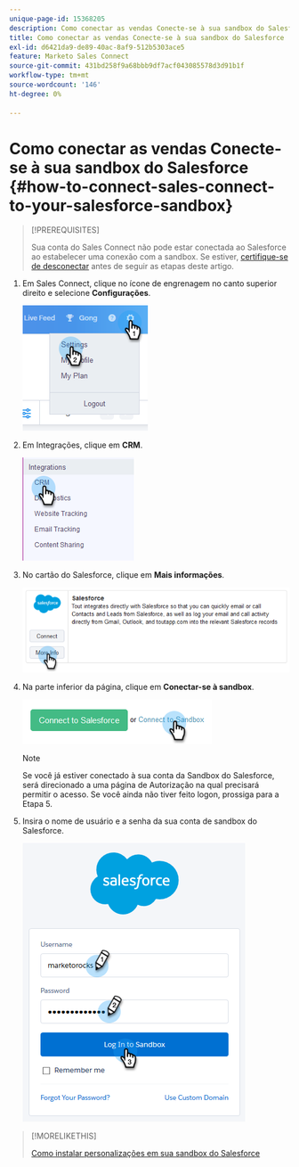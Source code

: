 ```yaml
---
unique-page-id: 15368205
description: Como conectar as vendas Conecte-se à sua sandbox do Salesforce - Documentação do Marketo - Documentação do produto
title: Como conectar as vendas Conecte-se à sua sandbox do Salesforce
exl-id: d6421da9-de89-40ac-8af9-512b5303ace5
feature: Marketo Sales Connect
source-git-commit: 431bd258f9a68bbb9df7acf043085578d3d91b1f
workflow-type: tm+mt
source-wordcount: '146'
ht-degree: 0%

---
```


# Como conectar as vendas Conecte-se à sua sandbox do Salesforce {#how-to-connect-sales-connect-to-your-salesforce-sandbox}

>[!PREREQUISITES]
>
>Sua conta do Sales Connect não pode estar conectada ao Salesforce ao estabelecer uma conexão com a sandbox. Se estiver, [certifique-se de desconectar](/help/marketo/product-docs/marketo-sales-connect/crm/salesforce-integration/disconnect-salesforce-from-your-sales-connect-account.md) antes de seguir as etapas deste artigo.

1. Em Sales Connect, clique no ícone de engrenagem no canto superior direito e selecione **Configurações**.

   ![](assets/one-2.png)

1. Em Integrações, clique em **CRM**.

   ![](assets/two-2.png)

1. No cartão do Salesforce, clique em **Mais informações**.

   ![](assets/three-2.png)

1. Na parte inferior da página, clique em **Conectar-se à sandbox**.

   ![](assets/four-2.png)

   >[!NOTE]
   >
   >Se você já estiver conectado à sua conta da Sandbox do Salesforce, será direcionado a uma página de Autorização na qual precisará permitir o acesso. Se você ainda não tiver feito logon, prossiga para a Etapa 5.

1. Insira o nome de usuário e a senha da sua conta de sandbox do Salesforce.

   ![](assets/five-2.png)

>[!MORELIKETHIS]
>
>[Como instalar personalizações em sua sandbox do Salesforce](/help/marketo/product-docs/marketo-sales-connect/crm/salesforce-customization/how-to-install-customizations-in-your-salesforce-sandbox.md)
